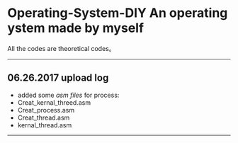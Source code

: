 # Operating-System-DIY  An operating ystem made by myself
 
 All the codes are theoretical codes。
*** 
## 06.26.2017 upload log  
* added some *asm files* for process:  
* Creat_kernal_threed.asm  
* Creat_process.asm  
* Creat_thread.asm  
* kernal_thread.asm  
 ***
 
 
